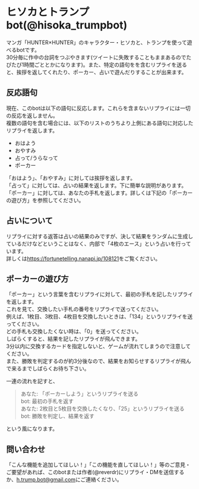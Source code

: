 ヒソカとトランプbot(@hisoka_trumpbot)
===============
マンガ「HUNTER×HUNTER」のキャラクター・ヒソカと、トランプを使って遊べるbotです。  
30分毎に作中の台詞をつぶやきます(ツイートに失敗することもままあるのでたびたび1時間ごととかになります)。また、特定の語句をを含むリプライを送ると、挨拶を返してくれたり、ポーカー、占いで遊んだりすることが出来ます。  

反応語句
-------
現在、このbotは以下の語句に反応します。これらを含まないリプライには一切の反応を返しません。  
複数の語句を含む場合には、以下のリストのうちより上側にある語句に対応したリプライを返します。  

* おはよう
* おやすみ
* 占って/うらなって
* ポーカー

「おはよう」、「おやすみ」に対しては挨拶を返します。  
「占って」に対しては、占いの結果を返します。下に簡単な説明があります。  
「ポーカー」に対しては、あなたの手札を返します。詳しくは下記の「ポーカーの遊び方」を参照してください。

占いについて
----------
リプライに対する返答は占いの結果のみですが、決して結果をランダムに生成しているだけなどということはなく、内部で「4枚のエース」という占いを行っています。  
詳しくは<https://fortunetelling.nanapi.jp/108121>をご覧ください。

ポーカーの遊び方
-------------
「ポーカー」という言葉を含むリプライに対して、最初の手札を記したリプライを返します。  
これを見て、交換したい手札の番号をリプライで送ってください。  
例えば、1枚目、3枚目、4枚目を交換したいときは、「134」というリプライを送ってください。  
どの手札も交換したくない時は、「0」を送ってください。  
しばらくすると、結果を記したリプライが飛んできます。  
3分以内に交換するカードを指定しないと、ゲームが流れてしまうので注意してください。  
また、勝敗を判定するのが約3分後なので、結果をお知らせするリプライが飛んで来るまでしばらくお待ち下さい。  

一連の流れを記すと、  

>あなた: 「ポーカーしよう」というリプライを送る  
>bot: 最初の手札を返す  
>あなた: 2枚目と5枚目を交換したくなり、「25」というリプライを送る  
>bot: 勝敗を判定し、結果を返す  

という風になります。

問い合わせ
-----------
「こんな機能を追加してほしい！」「この機能を直してほしい！」等のご意見・ご要望があれば、このbotまたは作者(@reverdr)にリプライ・DMを送信するか、<h.trump.bot@gmail.com>にご連絡ください。